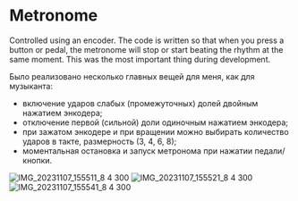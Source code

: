 # Metronome

Controlled using an encoder. The code is written so that when you press a button or pedal, the metronome will stop or start beating the rhythm at the same moment. This was the most important thing during development.

Было реализовано несколько главных вещей для меня, как для музыканта:
- включение ударов слабых (промежуточных) долей двойным нажатием энкодера;
- отключение первой (сильной) доли одиночным нажатием энкодера;
- при зажатом энкодере и при вращении можно выбирать количество ударов в такте, размерность (3, 4, 6, 8);
- моментальная остановка и запуск метронома при нажатии педали/кнопки.

![IMG_20231107_155511_8 4 300](https://github.com/Mark-RT/Metronome/assets/93182860/e49a2394-82dd-40c8-95a0-98c4df11950e)
![IMG_20231107_155521_8 4 300](https://github.com/Mark-RT/Metronome/assets/93182860/1be3e1fa-3ac1-4b70-af29-f7f89b0c89e5)
![IMG_20231107_155541_8 4 300](https://github.com/Mark-RT/Metronome/assets/93182860/04e1695f-ebff-4df9-8b5d-4d955ec6967b)
